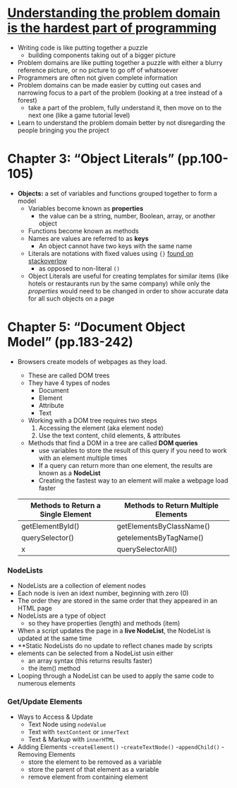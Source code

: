 # [Understanding the problem domain is the hardest part of programming](https://simpleprogrammer.com/understanding-the-problem-domain-is-the-hardest-part-of-programming)
- Writing code is like putting together a puzzle
    - building components taking out of a bigger picture
- Problem domains are like putting together a puzzle with either a blurry reference picture, or no picture to go off of whatsoever
- Programmers are often not given complete information
- Problem domains can be made easier by cutting out cases and narrowing focus to a part of the problem (looking at a tree instead of a forest)
    - take a part of the problem, fully understand it, then move on to the next one (like a game tutorial level)
- Learn to understand the problem domain better by not disregarding the people bringing you the project

# Chapter 3: “Object Literals” (pp.100-105)

- **Objects:** a set of variables and functions grouped together to form a model
    - Variables become known as **properties**
      - the value can be a string, number, Boolean, array, or another object
    - Functions become known as methods
    - Names are values are referred to as **keys**
      - An object cannot have two keys with the same name
    - Literals are notations with fixed values using `{}` [found on stackoverlow](https://stackoverflow.com/questions/20998159/what-is-the-meaning-of-literal-in-the-phrase-object-literal-notation)
      - as opposed to non-literal `()`
    - Object Literals are useful for creating templates for similar items (like hotels or restaurants run by the same company) while only the *properties* would need to be changed in order to show accurate data for all such objects on a page

# Chapter 5: “Document Object Model” (pp.183-242)

- Browsers create models of webpages as they load. 
  - These are called DOM trees
  - They have 4 types of nodes
    - Document
    - Element
    - Attribute
    - Text
  - Working with a DOM tree requires two steps
    1. Accessing the element (aka element node)
    2. Use the text content, child elements, & attributes
  - Methods that find a DOM in a tree are called **DOM queries**
    - use variables to store the result of this query if you need to work with an element multiple times
    - If a query can return more than one element, the results are known as a **NodeList**
    - Creating the fastest way to an element will make a webpage load faster
  
  Methods to Return a Single Element | Methods to Return Multiple Elements
  --- | ---
  getElementById() | getElementsByClassName()
  querySelector() | getelementsByTagName()
  x | querySelectorAll()

### NodeLists
- NodeLists are a collection of element nodes
- Each node is iven an idext number, beginning with zero (0)
- The order they are stored in the same order that they appeared in an HTML page
- NodeLists are a type of object
  - so they have properties (length) and methods (item)
- When a script updates the page in a **live NodeList**, the NodeList is updated at the same time
- **Static NodeLists do no update to reflect chanes made by scripts
- elements can be selected from a NodeList usin either 
  - an array syntax (this returns results faster)
  - the item() method
- Looping through a NodeList can be used to apply the same code to numerous elements

### Get/Update Elements
- Ways to Access & Update 
  - Text Node using `nodeValue`
  - Text with `textContent` or `innerText`
  - Text & Markup with `innerHTML`
- Adding Elements
  -`createElement()`
  -`createTextNode()`
  -`appendChild()`
-Removing Elements
  - store the element to be removed as a variable
  - store the parent of that element as a variable
  - remove element from containing element

